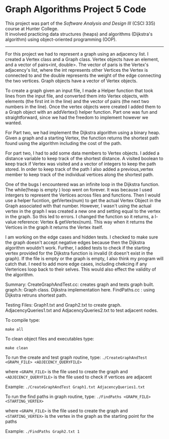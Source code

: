 # Graph Algorithms Project 5 Code

This project was part of the *Software Analysis and Design III* (CSCI 335) course at Hunter College. <br>
It involved practicing data structures (heaps) and algorithms (Dijkstra's algorithm) using object-oriented programming (OOP).

____________________________________________________________________________________________________________________________________________________________________________________________________________________

For this project we had to represent a graph using an adjacency list.
I created a Vertex class and a Graph class. Vertex objects have an element, and 
a vector of pairs<int, double>. The vector of paris is the Vertex's adjacency's list, where
the int represents other Vertices the Vertex is connected to and the double represents the 
weight of the edge connecting the two vertices. Graph objects have a vector of Vertex objects. 

To create a graph given an input file, I made a Helper function that took lines from the input file, and converted 
them into Vertex objects, with elements (the first int in the line) and the vector of pairs (the next two numbers in the line).
Once the vertex objects were created I added them to a Graph object with an addVertex() helper function. Part one was fun and 
straightforward, since we had the freedom to implement however we wanted. 

For Part two, we had implement the Dijkstra algorithm using a binary heap. 
Given a graph and a starting Vertex, the function returns the shortest path 
found using the algorithm including the cost of the path.

For part two, I had to add some data members to Vertex objects. I added a distance variable to keep track of the shortest distance. 
A visited boolean to keep track if Vertex was visited and a vector of integers to keep the path stored. In order to keep track of the path
I also added a previous_vertex member to keep track of the individual vertices along the shortest path. 

One of the bugs I encountered was an infinite loop in the Dijkstra function. The while(!heap is empty ) loop went on forever. 
It was because I used intergers to represent the Vertices across files and functions. Then I would use a helper fucntion, getVertex(num)
to get the actual Vertex Object in the Graph associated with that number. However, I wasn't using the actual vertex in the graph I was created a 
new one and setting equal to the vertex in the graph. So this led to errors. I changed the function so it returns, a l-value reference:
Vertex & getVertex(num). This way when it returns the Vertices in the graph it returns the Vertex itself. 

I am working on the edge cases and hidden tests. I checked to make sure the graph doesn't accept negative edges because then the Dijkstra algorithm wouldn't work.
Further, I added tests to check if the starting vertex provided for the Dijkstra function is invalid (it doesn't exist in the graph). If the file is empty or the graph 
is empty, I also think my program will catch that. I need to add more edge cases, including chekcing if any Verterices loop back to their selves. This would also 
effect the validity of the algorithm. 

Summary:
CreateGraphAndTest.cc: creates graph and tests graph built. 
graph.h: Graph class. Dijkstra implementation here. 
FindPaths.cc : using Dijkstra retruns shortest path.

Testing Files: 
Graph1.txt and Graph2.txt to create graph. 
AdjacencyQueries1.txt and AdjacencyQueries2.txt to test adjacent nodes.


To compile type:

 `make all`

To clean object files and executables type:

 `make clean`
 
To run the create and test graph routine, type:
`./CreateGraphAndTest <GRAPH_FILE> <ADJECENCY_QUERYFILE>`

where `<GRAPH_FILE>` is the file used to create the graph and
`<ADJECENCY_QUERYFILE>` is the file used to check if vertices
are adjacent

Example:
`./CreateGraphAndTest Graph1.txt AdjacencyQueries1.txt`

To run the find paths in graph routine, type:
`./FindPaths <GRAPH_FILE> <STARTING_VERTEX>`

where `<GRAPH_FILE>` is the file used to create the graph and 
`<STARTING_VERTEX>` is the vertex in the graph as the starting
point for the paths

Example:
`./FindPaths Graph2.txt 1`

